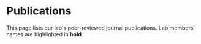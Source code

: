 # Publications

This page lists our lab's peer-reviewed journal publications. Lab members' names are highlighted in **bold**.

<!-- Publications are automatically populated based on the pub_type tag -->
<!-- Each publication file should have pub_type: journal in its front matter -->

<!-- material/tags { scope: true, include: [Journal Article] } -->

<!-- material/tags { scope: true, include: [Conference Article] } -->
